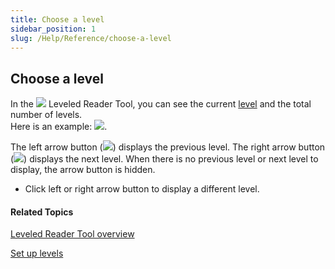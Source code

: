 ```yaml
---
title: Choose a level
sidebar_position: 1
slug: /Help/Reference/choose-a-level
---
```


## Choose a level

In the ![](/ref-docs-assets/images/Tasks/Edit_tasks/Leveled_Reader_Tool/Leveled_Reader_Tool_icon.png) Leveled Reader Tool, you can see the current [level](../../../Concepts/Level.md) and the total number of levels.  
Here is an example: ![](/ref-docs-assets/images/Tasks/Edit_tasks/Leveled_Reader_Tool/LevelsExample.png).

The left arrow button (![](/ref-docs-assets/images/Tasks/Edit_tasks/decodable_reader_tool/StageLeftArrow.png)) displays the previous level. The right arrow button (![](/ref-docs-assets/images/Tasks/Edit_tasks/decodable_reader_tool/StageRightArrow.png)) displays the next level. When there is no previous level or next level to display, the arrow button is hidden.

-   Click left or right arrow button to display a different level.
    

#### Related Topics

[Leveled Reader Tool overview](Leveled_Reader_Tool_overview.md)

[Set up levels](Set_up_Levels.md)
